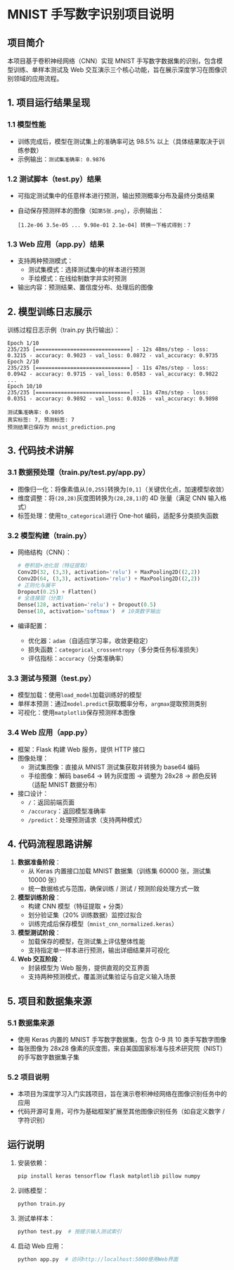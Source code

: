 # MNIST 手写数字识别项目说明

## 项目简介

本项目基于卷积神经网络（CNN）实现 MNIST 手写数字数据集的识别，包含模型训练、单样本测试及 Web 交互演示三个核心功能，旨在展示深度学习在图像识别领域的应用流程。

## 1. 项目运行结果呈现

### 1.1 模型性能

- 训练完成后，模型在测试集上的准确率可达 98.5% 以上（具体结果取决于训练参数）
- 示例输出：`测试集准确率: 0.9876`

### 1.2 测试脚本（test.py）结果

- 可指定测试集中的任意样本进行预测，输出预测概率分布及最终分类结果

- 自动保存预测样本的图像（如`第5张.png`），示例输出：

  ```plaintext
  [1.2e-06 3.5e-05 ... 9.98e-01 2.1e-04] 转换一下格式得到：7
  ```

### 1.3 Web 应用（app.py）结果

- 支持两种预测模式：
  - 测试集模式：选择测试集中的样本进行预测
  - 手绘模式：在线绘制数字并实时预测
- 输出内容：预测结果、置信度分布、处理后的图像

## 2. 模型训练日志展示

训练过程日志示例（train.py 执行输出）：

```plaintext
Epoch 1/10
235/235 [==============================] - 12s 48ms/step - loss: 0.3215 - accuracy: 0.9023 - val_loss: 0.0872 - val_accuracy: 0.9735
Epoch 2/10
235/235 [==============================] - 11s 47ms/step - loss: 0.0942 - accuracy: 0.9715 - val_loss: 0.0583 - val_accuracy: 0.9822
...
Epoch 10/10
235/235 [==============================] - 11s 47ms/step - loss: 0.0351 - accuracy: 0.9892 - val_loss: 0.0326 - val_accuracy: 0.9898

测试集准确率: 0.9895
真实标签: 7, 预测标签: 7
预测结果已保存为 mnist_prediction.png
```

## 3. 代码技术讲解

### 3.1 数据预处理（train.py/test.py/app.py）

- 图像归一化：将像素值从`[0,255]`转换为`[0,1]`（关键优化点，加速模型收敛）
- 维度调整：将`(28,28)`灰度图转换为`(28,28,1)`的 4D 张量（满足 CNN 输入格式）
- 标签处理：使用`to_categorical`进行 One-hot 编码，适配多分类损失函数

### 3.2 模型构建（train.py）

- 网络结构（CNN）：

  ```python
  # 卷积层+池化层（特征提取）
  Conv2D(32, (3,3), activation='relu') + MaxPooling2D((2,2))
  Conv2D(64, (3,3), activation='relu') + MaxPooling2D((2,2))
  # 正则化与展平
  Dropout(0.25) + Flatten()
  # 全连接层（分类）
  Dense(128, activation='relu') + Dropout(0.5)
  Dense(10, activation='softmax')  # 10类数字输出
  ```

- 编译配置：

  - 优化器：`adam`（自适应学习率，收敛更稳定）
  - 损失函数：`categorical_crossentropy`（多分类任务标准损失）
  - 评估指标：`accuracy`（分类准确率）

### 3.3 测试与预测（test.py）

- 模型加载：使用`load_model`加载训练好的模型
- 单样本预测：通过`model.predict`获取概率分布，`argmax`提取预测类别
- 可视化：使用`matplotlib`保存预测样本图像

### 3.4 Web 应用（app.py）

- 框架：Flask 构建 Web 服务，提供 HTTP 接口
- 图像处理：
  - 测试集图像：直接从 MNIST 测试集获取并转换为 base64 编码
  - 手绘图像：解码 base64 -> 转为灰度图 -> 调整为 28x28 -> 颜色反转（适配 MNIST 数据分布）
- 接口设计：
  - `/`：返回前端页面
  - `/accuracy`：返回模型准确率
  - `/predict`：处理预测请求（支持两种模式）

## 4. 代码流程思路讲解

1. **数据准备阶段**：
   - 从 Keras 内置接口加载 MNIST 数据集（训练集 60000 张，测试集 10000 张）
   - 统一数据格式与范围，确保训练 / 测试 / 预测阶段处理方式一致
2. **模型训练阶段**：
   - 构建 CNN 模型（特征提取 + 分类）
   - 划分验证集（20% 训练数据）监控过拟合
   - 训练完成后保存模型（`mnist_cnn_normalized.keras`）
3. **模型测试阶段**：
   - 加载保存的模型，在测试集上评估整体性能
   - 支持指定单一样本进行预测，输出详细结果并可视化
4. **Web 交互阶段**：
   - 封装模型为 Web 服务，提供直观的交互界面
   - 支持两种预测模式，覆盖测试集验证与自定义输入场景

## 5. 项目和数据集来源

### 5.1 数据集来源

- 使用 Keras 内置的 MNIST 手写数字数据集，包含 0-9 共 10 类手写数字图像
- 每张图像为 28x28 像素的灰度图，来自美国国家标准与技术研究院（NIST）的手写数字数据集子集

### 5.2 项目说明

- 本项目为深度学习入门实践项目，旨在演示卷积神经网络在图像识别任务中的应用
- 代码开源可复用，可作为基础框架扩展至其他图像识别任务（如自定义数字 / 字符识别）

## 运行说明

1. 安装依赖：

   ```bash
   pip install keras tensorflow flask matplotlib pillow numpy
   ```

   

2. 训练模型：

   ```bash
   python train.py
   ```

   

3. 测试单样本：

   ```bash
   python test.py  # 按提示输入测试索引
   ```

   

4. 启动 Web 应用：

   ```bash
   python app.py  # 访问http://localhost:5000使用Web界面
   ```